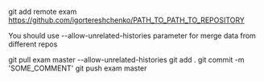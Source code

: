 git add remote exam https://github.com/igortereshchenko/PATH_TO_PATH_TO_REPOSITORY

You should use --allow-unrelated-histories parameter for merge data from different repos

git pull exam master --allow-unrelated-histories
git add .
git commit -m 'SOME_COMMENT'
git push exam master


